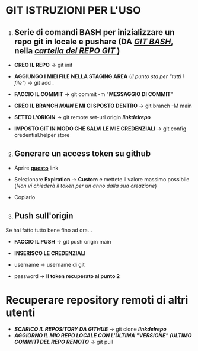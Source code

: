 # GIT ISTRUZIONI PER L'USO

1. ## **Serie di comandi BASH per inizializzare un repo git in locale e pushare** (DA ***<u>GIT BASH</u>***, nella ***<u>cartella del REPO GIT </u>***)

* **CREO IL REPO** -> git init

* **AGGIUNGO I MIEI FILE NELLA STAGING AREA** (*Il punto sta per "tutti i file"*) -> git add .

* **FACCIO IL COMMIT** -> git commit -m "**MESSAGGIO DI COMMIT**"

* **CREO IL BRANCH *MAIN* E MI CI SPOSTO DENTRO**  -> git branch -M main

* **SETTO L'ORIGIN**  -> git remote set-url origin ***linkdelrepo***

* **IMPOSTO GIT IN MODO CHE SALVI LE MIE CREDENZIALI** -> git config credential.helper store

2. ## Generare un access token su **github**

* Aprire **[questo](https://github.com/settings/personal-access-tokens/new)** link

* Selezionare **Expiration** -> **Custom** e mettete il valore massimo possibile (*Non vi       chiederà il token per un anno dalla sua creazione*)

* Copiarlo 

3. ## Push sull'origin

Se hai fatto tutto bene fino ad ora...

* **FACCIO IL PUSH** -> git push origin main

* **INSERISCO LE CREDENZIALI**

*  username -> username di git

* password -> **Il token recuperato al punto 2**



# Recuperare repository remoti di altri utenti
* **_SCARICO IL REPOSITORY DA GITHUB_** -> git clone ***linkdelrepo***
* **_AGGIORNO IL MIO REPO LOCALE CON L'ULTIMA "VERSIONE" (ULTIMO COMMIT) DEL REPO REMOTO_** -> git pull
